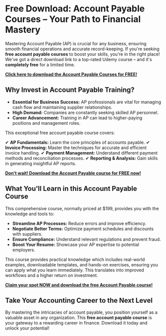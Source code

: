 # Free Download: Account Payable Courses – Your Path to Financial Mastery

Mastering Account Payable (AP) is crucial for any business, ensuring smooth financial operations and accurate record-keeping. If you're seeking **free account payable courses** to boost your skills, you're in the right place! We've got a direct download link to a top-rated Udemy course – and it's **completely free** for a limited time.

[**Click here to download the Account Payable Courses for FREE!**](https://udemywork.com/account-payable-courses)

## Why Invest in Account Payable Training?

*   **Essential for Business Success:** AP professionals are vital for managing cash flow and maintaining supplier relationships.
*   **High Demand:** Companies are constantly seeking skilled AP personnel.
*   **Career Advancement:** Training in AP can lead to higher-paying positions and management roles.

This exceptional free account payable course covers:

✔ **AP Fundamentals:** Learn the core principles of accounts payable.
✔ **Invoice Processing:** Master the techniques for accurate and efficient invoice handling.
✔ **Payment Management:** Understand different payment methods and reconciliation processes.
✔ **Reporting & Analysis:** Gain skills in generating insightful AP reports.

[**Don't wait! Download the Account Payable course for FREE now!**](https://udemywork.com/account-payable-courses)

## What You'll Learn in this Account Payable Course

This comprehensive course, normally priced at \$199, provides you with the knowledge and tools to:

*   **Streamline AP Processes:** Reduce errors and improve efficiency.
*   **Negotiate Better Terms:** Optimize payment schedules and discounts with suppliers.
*   **Ensure Compliance:** Understand relevant regulations and prevent fraud.
*   **Boost Your Resume:** Showcase your AP expertise to potential employers.

This course provides practical knowledge which includes real-world examples, downloadable templates, and hands-on exercises, ensuring you can apply what you learn immediately. This translates into improved workflows and a higher return on investment.

[**Claim your spot NOW and download the free Account Payable course!**](https://udemywork.com/account-payable-courses)

## Take Your Accounting Career to the Next Level

By mastering the intricacies of account payable, you position yourself as a valuable asset in any organization. This **free account payable course** is your gateway to a rewarding career in finance. Download it today and unlock your potential!
